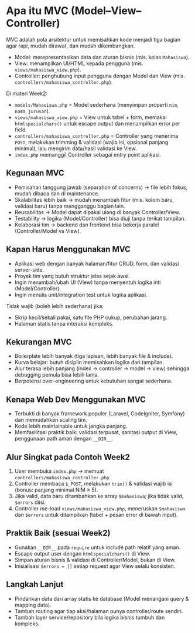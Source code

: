 # Apa itu MVC (Model–View–Controller)

MVC adalah pola arsitektur untuk memisahkan kode menjadi tiga bagian agar rapi, mudah dirawat, dan mudah dikembangkan.

- Model: merepresentasikan data dan aturan bisnis (mis. kelas `Mahasiswa`).
- View: menampilkan UI/HTML kepada pengguna (mis. `views/mahasiswa_view.php`).
- Controller: penghubung input pengguna dengan Model dan View (mis. `controllers/mahasiswa_controller.php`).

Di materi Week2:
- `models/Mahasiswa.php` = Model sederhana (menyimpan properti `nim`, `nama`, `jurusan`).
- `views/mahasiswa_view.php` = View untuk tabel + form, memakai `htmlspecialchars()` untuk escape output dan menampilkan error per field.
- `controllers/mahasiswa_controller.php` = Controller yang menerima `POST`, melakukan trimming & validasi (wajib isi, opsional panjang minimal), lalu mengirim data/hasil validasi ke View.
- `index.php` memanggil Controller sebagai entry point aplikasi.

## Kegunaan MVC
- Pemisahan tanggung jawab (separation of concerns) → file lebih fokus, mudah dibaca dan di maintenance.
- Skalabilitas lebih baik → mudah menambah fitur (mis. kolom baru, validasi baru) tanpa mengganggu bagian lain.
- Reusabilitas → Model dapat dipakai ulang di banyak Controller/View.
- Testability → logika (Model/Controller) bisa diuji tanpa terikat tampilan.
- Kolaborasi tim → backend dan frontend bisa bekerja paralel (Controller/Model vs View).

## Kapan Harus Menggunakan MVC
- Aplikasi web dengan banyak halaman/fitur CRUD, form, dan validasi server-side.
- Proyek tim yang butuh struktur jelas sejak awal.
- Ingin menambah/ubah UI (View) tanpa menyentuh logika inti (Model/Controller).
- Ingin menulis unit/integration test untuk logika aplikasi.

Tidak wajib (boleh lebih sederhana) jika:
- Skrip kecil/sekali pakai, satu file PHP cukup, perubahan jarang.
- Halaman statis tanpa interaksi kompleks.

## Kekurangan MVC
- Boilerplate lebih banyak (tiga lapisan, lebih banyak file & include).
- Kurva belajar: butuh disiplin memisahkan logika dari tampilan.
- Alur terasa lebih panjang (index → controller → model → view) sehingga debugging pemula bisa lebih lama.
- Berpotensi over-engineering untuk kebutuhan sangat sederhana.

## Kenapa Web Dev Menggunakan MVC
- Terbukti di banyak framework populer (Laravel, CodeIgniter, Symfony) dan memudahkan scaling tim.
- Kode lebih maintainable untuk jangka panjang.
- Memfasilitasi praktik baik: validasi terpusat, sanitasi output di View, penggunaan path aman dengan `__DIR__`.

## Alur Singkat pada Contoh Week2
1. User membuka `index.php` → memuat `controllers/mahasiswa_controller.php`.
2. Controller membaca `$_POST`, melakukan `trim()` & validasi wajib isi (bonus: panjang minimal NIM ≥ 5).
3. Jika valid, data baru ditambahkan ke array `$mahasiswa`; jika tidak valid, `$errors` diisi.
4. Controller me-load `views/mahasiswa_view.php`, meneruskan `$mahasiswa` dan `$errors` untuk ditampilkan (tabel + pesan error di bawah input).

## Praktik Baik (sesuai Week2)
- Gunakan `__DIR__` pada `require` untuk include path relatif yang aman.
- Escape output user dengan `htmlspecialchars()` di View.
- Simpan aturan bisnis & validasi di Controller/Model, bukan di View.
- Inisialisasi `$errors = []` setiap request agar View selalu konsisten.

## Langkah Lanjut
- Pindahkan data dari array statis ke database (Model menangani query & mapping data).
- Tambah routing agar tiap aksi/halaman punya controller/route sendiri.
- Tambah layer service/repository bila logika bisnis tumbuh dan kompleks.